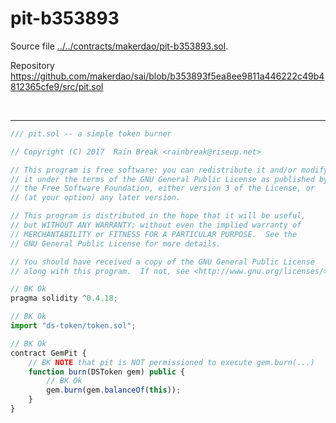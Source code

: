 # pit-b353893

Source file [../../contracts/makerdao/pit-b353893.sol](../../contracts/makerdao/pit-b353893.sol).

Repository https://github.com/makerdao/sai/blob/b353893f5ea8ee9811a446222c49b4812365cfe9/src/pit.sol

<br />

<hr />

```javascript
/// pit.sol -- a simple token burner

// Copyright (C) 2017  Rain Break <rainbreak@riseup.net>

// This program is free software: you can redistribute it and/or modify
// it under the terms of the GNU General Public License as published by
// the Free Software Foundation, either version 3 of the License, or
// (at your option) any later version.

// This program is distributed in the hope that it will be useful,
// but WITHOUT ANY WARRANTY; without even the implied warranty of
// MERCHANTABILITY or FITNESS FOR A PARTICULAR PURPOSE.  See the
// GNU General Public License for more details.

// You should have received a copy of the GNU General Public License
// along with this program.  If not, see <http://www.gnu.org/licenses/>.

// BK Ok
pragma solidity ^0.4.18;

// BK Ok
import "ds-token/token.sol";

// BK Ok
contract GemPit {
    // BK NOTE that pit is NOT permissioned to execute gem.burn(...) 
    function burn(DSToken gem) public {
        // BK Ok
        gem.burn(gem.balanceOf(this));
    }
}

```
